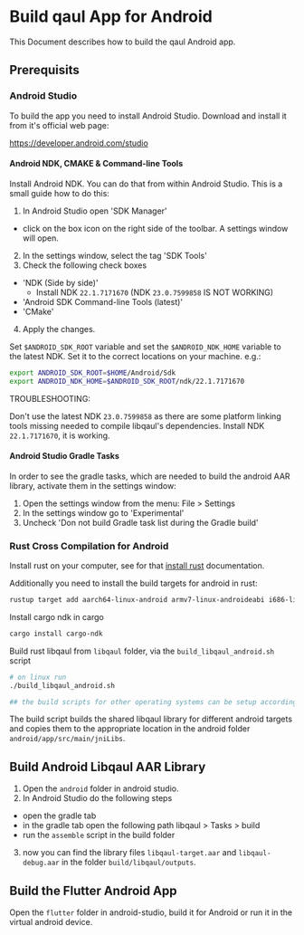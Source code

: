 # Build qaul App for Android

This Document describes how to build the qaul Android app.


## Prerequisits

### Android Studio

To build the app you need to install Android Studio.
Download and install it from it's official web page:

https://developer.android.com/studio


#### Android NDK, CMAKE & Command-line Tools

Install Android NDK. You can do that from within Android Studio.
This is a small guide how to do this:

1) In Android Studio open 'SDK Manager'
  * click on the box icon on the right side of the toolbar. A settings window will open.
2) In the settings window, select the tag 'SDK Tools'
3) Check the following check boxes
  * 'NDK (Side by side)'
    * Install NDK `22.1.7171670` (NDK `23.0.7599858` IS NOT WORKING)
  * 'Android SDK Command-line Tools (latest)'
  * 'CMake'
4) Apply the changes.


Set `$ANDROID_SDK_ROOT` variable and set the `$ANDROID_NDK_HOME` variable to the latest NDK.
Set it to the correct locations on your machine. e.g.:

```sh
export ANDROID_SDK_ROOT=$HOME/Android/Sdk
export ANDROID_NDK_HOME=$ANDROID_SDK_ROOT/ndk/22.1.7171670
```

TROUBLESHOOTING:

Don't use the latest NDK `23.0.7599858` as there are some platform linking tools missing
needed to compile libqaul's dependencies.
Install NDK `22.1.7171670`, it is working.


#### Android Studio Gradle Tasks

In order to see the gradle tasks, which are needed to 
build the android AAR library, activate them in the settings window:

1) Open the settings window from the menu: File > Settings 
2) In the settings window go to 'Experimental'
3) Uncheck 'Don not build Gradle task list during the Gradle build'


### Rust Cross Compilation for Android

Install rust on your computer, see for that [install rust](rust-install.md) documentation.

Additionally you need to install the build targets for android in rust:

```sh
rustup target add aarch64-linux-android armv7-linux-androideabi i686-linux-android x86_64-linux-android
```

Install cargo ndk in cargo

```sh
cargo install cargo-ndk
```

Build rust libqaul from `libqaul` folder, via the `build_libqaul_android.sh` script

```sh
# on linux run
./build_libqaul_android.sh

## the build scripts for other operating systems can be setup accordingly
```

The build script builds the shared libqaul library for different android 
targets and copies them to the appropriate location in the android folder 
`android/app/src/main/jniLibs`.


## Build Android Libqaul AAR Library

1) Open the `android` folder in android studio.
2) In Android Studio do the following steps
  * open the gradle tab
  * in the gradle tab open the following path libqaul > Tasks > build
  * run the `assemble` script in the build folder
3) now you can find the library files `libqaul-target.aar` and `libqaul-debug.aar`
   in the folder `build/libqaul/outputs`.


## Build the Flutter Android App

Open the `flutter` folder in android-studio, build it for Android or run 
it in the virtual android device.
